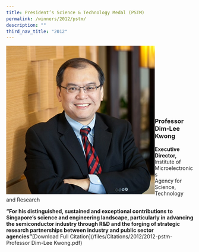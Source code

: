 ```yaml
---
title: President’s Science & Technology Medal (PSTM)
permalink: /winners/2012/pstm/
description: ""
third_nav_title: "2012"
---
```

<img src="/images/Winners/2012/pstm-prof-dim-lee-kwong.jpg" alt="Professor Dim-Lee Kwong" style="width:400px" align="left"/><br/><br/><br/><br/><br/><br/><br/><br/><br/><br/>
### **Professor Dim-Lee Kwong**
<b>Executive Director,</b> Institute of Microelectronics<br>
Agency for Science, Technology and Research

<b>“For his distinguished, sustained and exceptional contributions to Singapore’s science and  engineering landscape, particularly in advancing the semiconductor industry through R&D and the forging of strategic research partnerships between industry and public sector agencies”</b>[Download Full Citation](/files/Citations/2012/2012-pstm-Professor Dim-Lee Kwong.pdf)
<br>